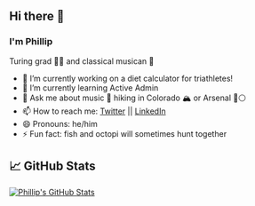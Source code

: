 ## Hi there 👋
### I'm Phillip
Turing grad 👨‍💻 and classical musican 🎼


- 🔭 I’m currently working on a diet calculator for triathletes!
- 🌱 I’m currently learning Active Admin
- 💬 Ask me about music 🎵 hiking in Colorado 🏔 or Arsenal 🔴⚪️
- 📫 How to reach me: [Twitter](https://twitter.com/phillipstrom) || [LinkedIn](https://www.linkedin.com/in/phillipstrom/)
- 😄 Pronouns: he/him
- ⚡ Fun fact: fish and octopi will sometimes hunt together


## &#x1f4c8; GitHub Stats 

<a href="https://github.com/Strompy/Strompy">
  <img align="center" src="https://github-readme-stats.vercel.app/api?username=Strompy&show_icons=true&line_height=27&count_private=true&title_color=ffffff&text_color=c9cacc&icon_color=2bbc8a&bg_color=1d1f21" alt="Phillip's GitHub Stats" />
</a>

<!--
**Strompy/Strompy** is a ✨ _special_ ✨ repository because its `README.md` (this file) appears on your GitHub profile.


<a href="https://github.com/Strompy/Strompy">
  <img align="center" src="https://github-readme-stats.vercel.app/api/top-langs/?username=Strompy&hide=java,html&title_color=ffffff&text_color=c9cacc&icon_color=2bbc8a&bg_color=1d1f21" />
</a>

Future idea: bio as API response

`GET /api/v1/bio`

```
{
  "data": {
    "type": "users",
    "id": "1",
    "attributes": {
      "full_name": "Phillip Strom",
      "pronouns": "he/him",
      "fun_fact": "Fish and octopi will sometimes hunt together"
      "links": "[LinkedIn](https://www.linkedin.com/in/phillipstrom/), [Twitter](https://twitter.com/phillipstrom)"
    }
  }
}
```
-->
